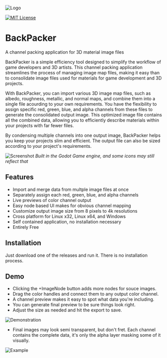 
![Logo](https://github.com/pemguin005/BackPacker/blob/main/Images/Spalsh.png?raw=true)


[![MIT License](https://img.shields.io/badge/License-MIT-green.svg)](https://choosealicense.com/licenses/mit/)
# BackPacker

A channel packing application for 3D material image files

BackPacker is a simple efficiency tool designed to simplify the workflow of game developers and 3D artists. This channel packing application streamlines the process of managing image map files, making it easy than to consolidate image files used for materials for game development and 3D projects.

With BackPacker, you can import various 3D image map files, such as albedo, roughness, metallic, and normal maps, and combine them into a single file acourding to your own requirements. You have the flexibility to assign specific red, green, blue, and alpha channels from these files to generate the consolidated output image. This optimized image file contains all the combined data, allowing you to efficiently describe materials within your projects with far fewer files.

By condensing multiple channels into one output image, BackPacker helps you keep your projects slim and efficient. The output file can also be sized according to your project's requirements.

![Screenshot](https://github.com/pemguin005/BackPacker/blob/main/Images/Backpacker-stillshot.png?raw=true)
_Built in the Godot Game engine, and some icons may still reflect that_

## Features

- Import and merge data from multple image files at once
- Separately assign each red, green, blue, and alpha channels
- Live previews of color channel output
- Easy node based UI makes for obvious channel mapping
- Customize output image size from 8 pixels to 4k resolutions
- Cross platform for Linux x32, Linux x64, and Windows
- Self contained application, no installation necessary
- Entirely Free


## Installation

Just download one of the releases and run it. There is no installation process.
    
## Demo

- Clicking the +ImageNode button adds more nodes for souce images. 
- Drag the color handles and connect them to any output color channel. 
- A channel preview makes it easy to spot what data you're including.
- You can generate final preview to be sure things look right.
- Adjust the size as needed and hit the export to save.

![Demonstration](https://github.com/pemguin005/BackPacker/blob/main/Images/Backpacker-GithubDemo.gif?raw=true)

- Final images may look semi transparent, but don't fret. Each channel contains the complete data, it's only the alpha layer masking some of it visually.

![Example](https://github.com/pemguin005/BackPacker/blob/main/Images/Brick_packed.png?raw=true)

